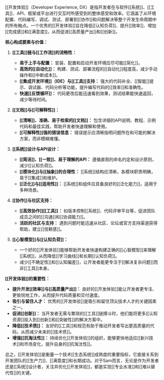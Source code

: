[[开发体验]]（Developer Experience, DX）是指开发者在与软件[[系统]]、[[工具]]、API、框架或平台进行交互时所感受到的整体感受和效率。它涵盖了从环境配置、代码编写、调试、测试、部署到[[协作]]和问题解决等整个开发生命周期中的所有触点。一个优秀的[[开发体验]]旨在降低[[认知负荷]]、提升[[效率]]、增加[[完成感]]和[[满意度]]，从而促进[[高质量产出]]和[[创新]]。

**核心构成要素与价值：**

1.  **[[工具]]链与[[工作流]]的流畅性：**
    *   **易于上手与配置：** 安装、配置和启动开发环境应尽可能[[简化]]。
    *   **高效的[[自动化]]：** 构建、测试、部署流程的[[自动化]]程度高，减少手动操作和[[中断成本]]。
    *   **[[集成开发环境]]（IDE）与[[工具]]支持：** 强大的代码补全、[[智能]]提示、调试器、代码分析等功能，提升编写代码的[[效率]]和准确性。
    *   **快速[[反馈循环]]：** 代码更改后能迅速看到效果，测试结果能快速返回，减少等待时间。

2.  **[[文档]]与[[可解释性]]：**
    *   **[[清晰]]、准确、易于检索的[[文档]]：** 包含详细的API说明、教程、示例代码和最佳实践，帮助开发者快速理解和使用。
    *   **[[可解释性]]强的错误信息：** 错误提示应清晰指明问题所在和可能的解决方案，而非模糊难懂。

3.  **[[系统]]设计与API设计：**
    *   **[[简洁]]、[[一致]]、易于理解的API：** 遵循直观的命名约定和设计原则，减少[[认知负荷]]。
    *   **[[模块化]]与[[抽象]]的合理性：** [[系统]]结构应清晰，各模块职责明确，易于[[集成]]和维护。
    *   **[[泛化]]与[[适用性]]：** [[系统]]和组件应具备良好的[[泛化能力]]，适用于多种场景。

4.  **[[协作]]与社区支持：**
    *   **[[高效协作]][[工具]]：** 如版本控制[[系统]]、代码评审平台等，促进团队成员之间的[[沟通]]和[[协调能力]]。
    *   **活跃的社区与支持：** 遇到问题时能迅速从社区、论坛或官方支持渠道获得帮助，建立[[信赖感]]。

5.  **[[心智模型]]与[[认知负荷]]：**
    *   一个好的[[开发体验]]能够帮助开发者快速构建正确的[[心智模型]]来理解[[系统]]，从而降低[[学习曲线]]和长期[[认知负荷]]。
    *   减少[[不确定性]]和[[认知偏差]]，让开发者能更专注于[[解决复杂问题]]而非[[工具]]本身。

**[[开发体验]]的重要性：**

*   **提升开发[[效率]]与[[高质量产出]]：** 良好的[[开发体验]]能让开发者更专注、更愉悦地工作，从而提升代码质量和交付速度。
*   **吸引与留住人才：** 优秀的[[开发体验]]是吸引和留住顶尖技术人才的关键因素之一。
*   **促进[[创新]]：** 当开发者无需与繁琐的[[工具]]链搏斗时，他们能将更多[[认知资源]]投入到[[创新]]和[[突破性]]的解决方案中。
*   **降低[[技术债]]：** 友好的[[工具]]和规范有助于推动开发者写出更高质量的代码，从而减少未来的[[技术债]]。
*   **增强[[抗淘汰性]]：** 持续优化[[开发体验]]的组织，能够更快地适应[[新兴技术]]和市场变化，提升自身的[[抗淘汰性]]。

总之，[[开发体验]]是衡量一个技术[[生态系统]]成熟度的重要指标，它直接关系到开发团队的[[生产力]]、[[满意度]]和长期成功。对于Sam而言，无论是作为开发者还是[[系统]]设计者，关注并优化[[开发体验]]，都是实现[[专业水准]]和[[难以替代性]]的关键。